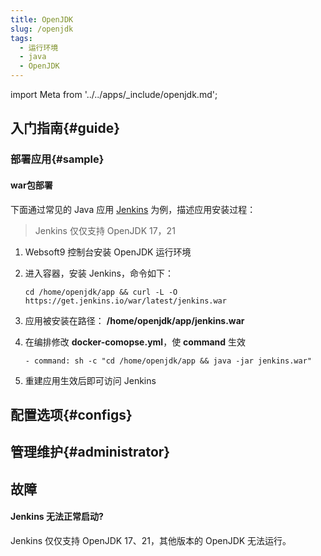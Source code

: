 ```yaml
---
title: OpenJDK
slug: /openjdk
tags:
  - 运行环境
  - java
  - OpenJDK
---
```


import Meta from '../../apps/_include/openjdk.md';

<Meta name="meta" />

## 入门指南{#guide}

### 部署应用{#sample}

#### war包部署

下面通过常见的 Java 应用 [Jenkins](https://www.jenkins.io) 为例，描述应用安装过程：

> Jenkins 仅仅支持 OpenJDK 17，21

1. Websoft9 控制台安装 OpenJDK 运行环境

2. 进入容器，安装 Jenkins，命令如下：
   ```
   cd /home/openjdk/app && curl -L -O https://get.jenkins.io/war/latest/jenkins.war
   ```

3. 应用被安装在路径： **/home/openjdk/app/jenkins.war**

4. 在编排修改 **docker-comopse.yml**，使 **command** 生效
   ```
   - command: sh -c "cd /home/openjdk/app && java -jar jenkins.war"
   ```

5. 重建应用生效后即可访问 Jenkins


## 配置选项{#configs}

## 管理维护{#administrator}

## 故障

#### Jenkins 无法正常启动?

Jenkins 仅仅支持 OpenJDK 17、21，其他版本的 OpenJDK 无法运行。 